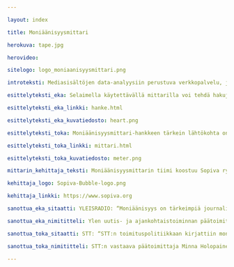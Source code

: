 ```yaml
---

layout: index

title: Moniäänisyysmittari

herokuva: tape.jpg

herovideo: 

sitelogo: logo_moniaanisyysmittari.png

introteksti: Mediasisältöjen data-analyysiin perustuva verkkopalvelu, jonka avulla nähdään, ketkä pääsevät ääneen yhteiskunnallisessa keskustelussa. Moniäänisyysmittari tukee journalismin ja median moniäänisyyden kehittämistä.

esittelyteksti_eka: Selaimella käytettävällä mittarilla voi tehdä hakuja, jotka perustuvat mediatalojen tietokantoihin ja arkistoihin. Se mm. listaa haastatelluimmat henkilöt ja kertoo naisten ja miesten, eri puolueiden sekä haastateltujen ammattiryhmien osuuden eri medioissa ja ohjelmissa

esittelyteksti_eka_linkki: hanke.html

esittelyteksti_eka_kuvatiedosto: heart.png

esittelyteksti_toka: Moniäänisyysmittari-hankkeen tärkein lähtökohta on luottamus siihen, että erilaisia näkökulmia kuuntelemalla ja yhteistä ymmärrystä lisäämällä saadaan aikaan parempaa journalismia ja laadukkaampaa julkista keskustelua.

esittelyteksti_toka_linkki: mittari.html

esittelyteksti_toka_kuvatiedosto: meter.png

mittarin_kehittaja_teksti: Moniäänisyysmittarin tiimi koostuu Sopiva ry:n aktiiveista. Sopiva ry on Sovittelujournalistien yhdistys, joka kokeilee uusia tapoja tehdä journalismia. Sovittelujournalismi pyrkii ehkäisemään ja purkamaan vastakkainasetteluja yhteiskunnassa ja luomaan keskusteluyhteyden eri tavoin ajattelevien ihmisten välille. Yhdistys ei kuitenkaan halua tehdä kaikista samanmielisiä.

kehittaja_logo: Sopiva-Bubble-logo.png

kehittaja_linkki: https://www.sopiva.org

sanottua_eka_sitaatti: YLEISRADIO: “Moniäänisyys on tärkeimpiä journalismin ominaisuuksia. Vanha totuus kuuluu, että jos et voi mitata, et voi myöskään johtaa. Moniäänisyyden parantaminen vaatii siis hyviä mittareita, joita meiltä nyt puuttuu. Siksi olemme ilomielin mukana tässä hankkeessa.”

sanottua_eka_nimititteli: Ylen uutis- ja ajankohtaistoiminnan päätoimittaja Jouko Jokinen

sanottua_toka_sitaatti: STT: “STT:n toimituspolitiikkaan kirjattiin moniäänisyyden tavoite jo yli vuosikymmen sitten. Uutistoimiston usein pakkotahtisessa arjessa tavoite on vaikea saavuttaa, joten työkalu sen tueksi on tervetullut.”

sanottua_toka_nimititteli: STT:n vastaava päätoimittaja Minna Holopainen

---
```

